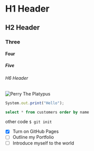 # H1 Header
## H2 Header
### Three
#### Four
##### Five
###### H6 Header
![Perry The Platypus](https://user-images.githubusercontent.com/112139159/188710785-b10e8ab8-6814-4a4a-a121-4d7bb0589bc8.png)

```javascript
System.out.print("Hello");
```

```SQL
select * from customers order by name
```

other code `$ git init`


- [X] Turn on GitHub Pages
- [ ] Outline my Portfolio
- [ ] Introduce myself to the world
